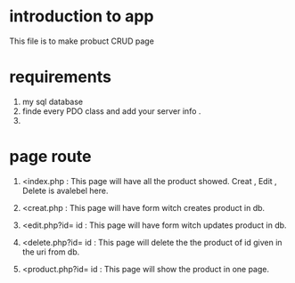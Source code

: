 # introduction to app
This file is to make probuct CRUD page

# requirements
1. my sql database
2. finde every PDO class and add your server info .
3. 


# page route
1. <index.php : This page will have all the product showed. Creat , Edit , Delete is avalebel here.

2. <creat.php : This page will have form witch creates product in db.

3. <edit.php?id= id : This page will have form witch updates product in db.

4. <delete.php?id= id : This page will delete the the product of id given in the uri from db.

5. <product.php?id= id : This page will show the product in one page. 


